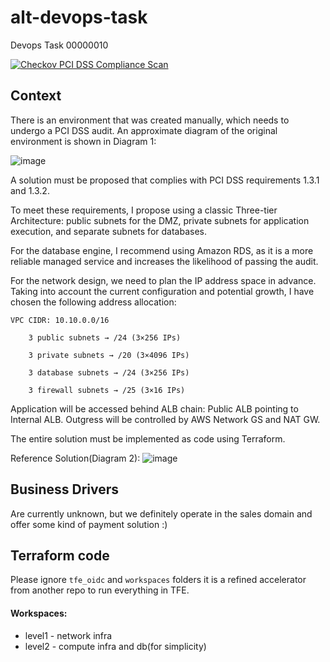 # alt-devops-task
Devops Task 00000010

[![Checkov PCI DSS Compliance Scan](https://github.com/my-tf-lab/alt-devops-task/actions/workflows/checkov-dss.yaml/badge.svg)](https://github.com/my-tf-lab/alt-devops-task/actions/workflows/checkov-dss.yaml)

## Context
There is an environment that was created manually, which needs to undergo a PCI DSS audit.
An approximate diagram of the original environment is shown in Diagram 1:


![image](https://github.com/user-attachments/assets/f264824e-4034-490d-ba83-2329f27e0fca)


A solution must be proposed that complies with PCI DSS requirements 1.3.1 and 1.3.2.

To meet these requirements, I propose using a classic Three-tier Architecture:
public subnets for the DMZ, private subnets for application execution, and separate subnets for databases.


For the database engine, I recommend using Amazon RDS, as it is a more reliable managed service and increases the likelihood of passing the audit.

For the network design, we need to plan the IP address space in advance. Taking into account the current configuration and potential growth, I have chosen the following address allocation:

    VPC CIDR: 10.10.0.0/16

        3 public subnets → /24 (3×256 IPs)

        3 private subnets → /20 (3×4096 IPs)

        3 database subnets → /24 (3×256 IPs)

        3 firewall subnets → /25 (3×16 IPs)

Application will be accessed behind ALB chain: Public ALB pointing to Internal ALB. Outgress will be controlled by AWS Network GS and NAT GW.

The entire solution must be implemented as code using Terraform.

Reference Solution(Diagram 2):
![image](https://github.com/user-attachments/assets/44a74a5a-0733-4849-9426-550f0193f920)


## Business Drivers
Are currently unknown, but we definitely operate in the sales domain and offer some kind of payment solution :)


## Terraform code

Please ignore `tfe_oidc` and `workspaces` folders it is a refined accelerator from another repo to run everything in TFE.

#### Workspaces:

- level1 - network infra 
- level2 - compute infra and db(for simplicity)
